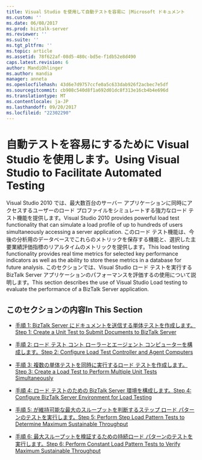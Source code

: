```yaml
---
title: Visual Studio を使用して自動テストを容易に |Microsoft ドキュメント
ms.custom: ''
ms.date: 06/08/2017
ms.prod: biztalk-server
ms.reviewer: ''
ms.suite: ''
ms.tgt_pltfrm: ''
ms.topic: article
ms.assetid: 78f622af-08d5-480c-bd5e-f1db52e8d490
caps.latest.revision: 6
author: MandiOhlinger
ms.author: mandia
manager: anneta
ms.openlocfilehash: 43d6e7d9757ccfe0a5c633dab926f2acbec7e5df
ms.sourcegitcommit: cb908c540d8f1a692d01dc8f313e16cb4b4e696d
ms.translationtype: MT
ms.contentlocale: ja-JP
ms.lasthandoff: 09/20/2017
ms.locfileid: "22302290"
---
```

# <a name="using-visual-studio-to-facilitate-automated-testing"></a><span data-ttu-id="ada26-102">自動テストを容易にするために Visual Studio を使用します。</span><span class="sxs-lookup"><span data-stu-id="ada26-102">Using Visual Studio to Facilitate Automated Testing</span></span>
<span data-ttu-id="ada26-103">Visual Studio 2010 では、最大数百台のサーバー アプリケーションに同時にアクセスするユーザーのロード プロファイルをシミュレートする強力なロード テスト機能を提供します。</span><span class="sxs-lookup"><span data-stu-id="ada26-103">Visual Studio 2010 provides powerful load test functionality that can simulate a load profile of up to hundreds of users simultaneously accessing a server application.</span></span> <span data-ttu-id="ada26-104">このロード テスト機能は、今後の分析用のデータベースでこれらのメトリックを保存する機能と、選択した主要業績評価指標のリアルタイムのメトリックを提供します。</span><span class="sxs-lookup"><span data-stu-id="ada26-104">This load testing functionality provides real time metrics for selected key performance indicators as well as the ability to store these metrics in a database for future analysis.</span></span> <span data-ttu-id="ada26-105">このセクションでは、Visual Studio ロード テストを実行する BizTalk Server アプリケーションのパフォーマンスを評価するの使用について説明します。</span><span class="sxs-lookup"><span data-stu-id="ada26-105">This section describes the use of Visual Studio Load testing to evaluate the performance of a BizTalk Server application.</span></span>  
  
## <a name="in-this-section"></a><span data-ttu-id="ada26-106">このセクションの内容</span><span class="sxs-lookup"><span data-stu-id="ada26-106">In This Section</span></span>  
  
-   [<span data-ttu-id="ada26-107">手順 1: BizTalk Server にドキュメントを送信する単体テストを作成します。</span><span class="sxs-lookup"><span data-stu-id="ada26-107">Step 1: Create a Unit Test to Submit Documents to BizTalk Server</span></span>](../technical-guides/step-1-create-a-unit-test-to-submit-documents-to-biztalk-server.md)  
  
-   [<span data-ttu-id="ada26-108">手順 2: ロード テスト コント ローラーとエージェント コンピューターを構成します。</span><span class="sxs-lookup"><span data-stu-id="ada26-108">Step 2: Configure Load Test Controller and Agent Computers</span></span>](../technical-guides/step-2-configure-load-test-controller-and-agent-computers.md)  
  
-   [<span data-ttu-id="ada26-109">手順 3: 複数の単体テストを同時に実行するロード テストを作成します。</span><span class="sxs-lookup"><span data-stu-id="ada26-109">Step 3: Create a Load Test to Perform Multiple Unit Tests Simultaneously</span></span>](../technical-guides/step-3-create-a-load-test-to-perform-multiple-unit-tests-simultaneously.md)  
  
-   [<span data-ttu-id="ada26-110">手順 4: ロード テストのための BizTalk Server 環境を構成します。</span><span class="sxs-lookup"><span data-stu-id="ada26-110">Step 4: Configure BizTalk Server Environment for Load Testing</span></span>](~/technical-guides/step-4-configure-biztalk-server-environment-for-load-testing.md)  
  
-   [<span data-ttu-id="ada26-111">手順 5: が維持可能な最大のスループットを判断するステップ ロード パターンのテストを実行します。</span><span class="sxs-lookup"><span data-stu-id="ada26-111">Step 5: Perform Step Load Pattern Tests to Determine Maximum Sustainable Throughput</span></span>](../technical-guides/step-5-complete-step-load-tests-to-determine-maximum-sustainable-throughput.md)  
  
-   [<span data-ttu-id="ada26-112">手順 6: 最大スループットを検証するための持続ロード パターンのテストを実行します。</span><span class="sxs-lookup"><span data-stu-id="ada26-112">Step 6: Perform Constant Load Pattern Tests to Verify Maximum Sustainable Throughput</span></span>](../technical-guides/step-6-complete-load-pattern-tests-to-verify-maximum-sustainable-throughput.md)